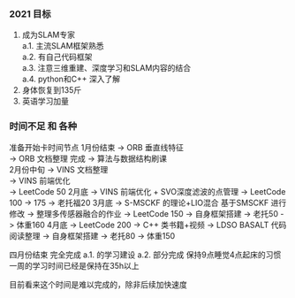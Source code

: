 <!--
 * @Author: Liu Weilong
 * @Date: 2021-01-30 07:05:48
 * @LastEditors: Liu Weilong
 * @LastEditTime: 2021-02-19 11:50:07
 * @Description:
-->

### 2021 目标
1. 成为SLAM专家<br>
   a.1. 主流SLAM框架熟悉<br>
   a.2. 有自己代码框架<br>
   a.3. 注意三维重建、深度学习和SLAM内容的结合<br>
   a.4. python和C++ 深入了解<br>
2. 身体恢复到135斤<br>
3. 英语学习加量<br>

### 时间不足 和 各种
准备开始卡时间节点
1月份结束   -> ORB 垂直线特征        
           -> ORB 文档整理         完成
           -> 算法与数据结构刷课     
2月份中旬   -> VINS 文档整理        
           -> VINS 前端优化        
           -> LeetCode 50
2月底       -> VINS 前端优化 + SVO深度滤波的点管理
           -> LeetCode 100
           -> 175
           -> 老托福20
3月底       -> S-MSCKF 的理论+LIO混合 基于SMSCKF 进行修改
           -> 整理多传感器融合的作业
           -> LeetCode 150
           -> 自身框架搭建
           -> 老托50
           -> 体重160
4月底       -> LeetCode 200
           -> C++ 类书籍+视频
           -> LDSO BASALT 代码阅读整理
           -> 自身框架搭建
           -> 老托80
           -> 体重150

四月份结束  完全完成 a.1. 的学习建设
          a.2. 部分完成
          保持9点睡觉4点起床的习惯
          一周的学习时间已经是保持在35h以上

目前看来这个时间是难以完成的，除非后续加快速度
